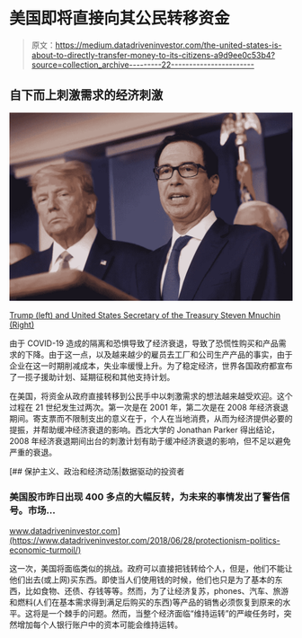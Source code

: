 # 美国即将直接向其公民转移资金

> 原文：<https://medium.datadriveninvestor.com/the-united-states-is-about-to-directly-transfer-money-to-its-citizens-a9d9ee0c53b4?source=collection_archive---------22----------------------->

## 自下而上刺激需求的经济刺激

![](img/c956f61d0e6014d7a3536f4742cadcd4.png)

[Trump (left) and United States Secretary of the Treasury Steven Mnuchin (Right)](https://www.scmp.com/news/world/united-states-canada/article/3075649/coronavirus-white-house-stimulus-plan-offset)

由于 COVID-19 造成的隔离和恐惧导致了经济衰退，导致了恐慌性购买和产品需求的下降。由于这一点，以及越来越少的雇员去工厂和公司生产产品的事实，由于企业在这一时期削减成本，失业率缓慢上升。为了稳定经济，世界各国政府都宣布了一揽子援助计划、延期征税和其他支持计划。

在美国，将资金从政府直接转移到公民手中以刺激需求的想法越来越受欢迎。这个过程在 21 世纪发生过两次。第一次是在 2001 年，第二次是在 2008 年经济衰退期间。寄支票而不限制支出的意义在于，个人在当地消费，从而为经济提供必要的提振，并帮助缓冲经济衰退的影响。西北大学的 Jonathan Parker 得出结论，2008 年经济衰退期间出台的刺激计划有助于缓冲经济衰退的影响，但不足以避免严重的衰退。

[](https://www.datadriveninvestor.com/2018/06/28/protectionism-politics-economic-turmoil/) [## 保护主义、政治和经济动荡|数据驱动的投资者

### 美国股市昨日出现 400 多点的大幅反转，为未来的事情发出了警告信号。市场…

www.datadriveninvestor.com](https://www.datadriveninvestor.com/2018/06/28/protectionism-politics-economic-turmoil/) 

这一次，美国将面临类似的挑战。政府可以直接把钱转给个人，但是，他们不能让他们出去(或上网)买东西。即使当人们使用钱的时候，他们也只是为了基本的东西，比如食物、还债、存钱等等。然而，为了让经济复苏，phones、汽车、旅游和燃料(人们在基本需求得到满足后购买的东西)等产品的销售必须恢复到原来的水平。这将是一个棘手的问题。然而，当整个经济面临“维持运转”的严峻任务时，突然增加每个人银行账户中的资本可能会维持运转。